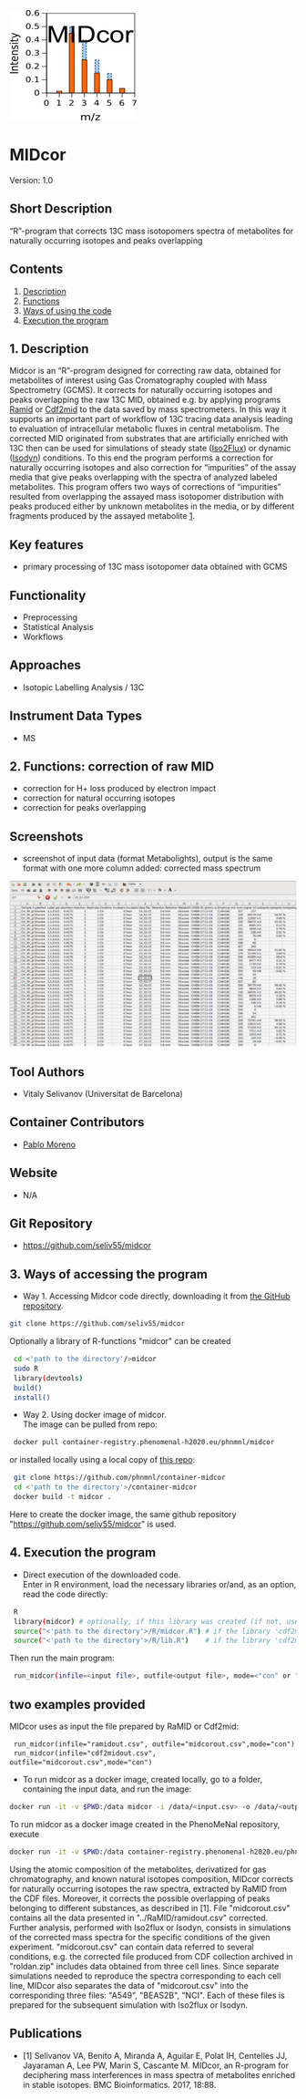![Logo](text4217.png)

# MIDcor
Version: 1.0
## Short Description

“R”-program that corrects 13C mass isotopomers spectra of metabolites for naturally occurring isotopes and peaks overlapping

<a name="contents"></a>
## Contents

1. [Description](#1)
2. [Functions](#2)
3. [Ways of using the code](#3)
4. [Execution the program](#4)

<a name="1"></a>
## 1. Description

Midcor is an “R”-program designed for correcting raw data, obtained for metabolites of interest using Gas Cromatography coupled with Mass Spectrometry (GCMS). It corrects for naturally occurring isotopes and peaks overlapping the raw 13C MID, obtained e.g. by applying programs [Ramid](https://github.com/phnmnl/phenomenal-h2020/wiki/Ramid) or [Cdf2mid](https://github.com/phnmnl/phenomenal-h2020/wiki/Cdf2mid) to the data saved by mass spectrometers. In this way it supports an important part of workflow of 13C tracing data analysis leading to evaluation of intracellular metabolic fluxes in central metabolism. The corrected MID originated from substrates that are artificially enriched with 13C then can be used for simulations of steady state ([Iso2Flux](https://github.com/cfoguet/iso2flux)) or dynamic ([Isodyn](https://github.com/seliv55/isodyn)) conditions. To this end the program performs a correction for naturally occurring isotopes and also correction for “impurities” of the assay media that give peaks overlapping with the spectra of analyzed labeled metabolites. This program offers two ways of corrections of “impurities” resulted from overlapping the assayed mass isotopomer distribution with peaks produced either by unknown metabolites in the media, or by different fragments produced by the assayed metabolite [1](https://www.ncbi.nlm.nih.gov/pubmed?term=midcor%20selivanov&cmd=correctspelling). 

## Key features

- primary processing of 13C mass isotopomer data obtained with GCMS

## Functionality

- Preprocessing
- Statistical Analysis
- Workflows

## Approaches

- Isotopic Labelling Analysis / 13C
    
## Instrument Data Types

- MS

<a name="2"></a>
## 2. Functions: correction of raw MID

- correction for H+ loss produced by electron impact
- correction for natural occurring isotopes
- correction for peaks overlapping

## Screenshots

- screenshot of input data (format Metabolights), output is the same format with one more column added: corrected mass spectrum

![screenshot](Screenshot.png)

## Tool Authors

- Vitaly Selivanov (Universitat de Barcelona)

## Container Contributors

- [Pablo Moreno](EBI)

## Website

- N/A

## Git Repository

- https://github.com/seliv55/midcor

<a name="3"></a>
## 3. Ways of accessing the program

- Way 1. Accessing Midcor code directly, downloading it from [the GitHub repository](https://github.com/seliv55/midcor).

```sh
git clone https://github.com/seliv55/midcor
```
 Optionally a library of R-functions "midcor" can be created
```sh
 cd <'path to the directory'/>midcor
 sudo R
 library(devtools)
 build()
 install()
```
- Way 2. Using docker image of midcor.<br>
 The image can be pulled from repo:
```sh
 docker pull container-registry.phenomenal-h2020.eu/phnmnl/midcor
```
or installed locally using a local copy of [this repo](https://github.com/phnmnl/container-midcor):
```sh
 git clone https://github.com/phnmnl/container-midcor
 cd <'path to the directory'>/container-midcor
 docker build -t midcor .
```
Here to create the docker image, the same github repository "https://github.com/seliv55/midcor" is used.

<a name="4"></a>
## 4. Execution the program

- Direct execution of the downloaded code.<br>
  Enter in R environment, load the necessary libraries or/and, as an option, read the code directly:
```sh
 R
 library(midcor) # optionally, if this library was created (if not, use the option below)
 source("<'path to the directory'>/R/midcor.R") # if the library 'cdf2mid' was not installed
 source("<'path to the directory'>/R/lib.R")    # if the library 'cdf2mid' was not installed
```
Then run the main program:
```sh
 run_midcor(infile=<input file>, outfile<output file>, mode=<"con" or "var">)
```
 
## two examples provided

 MIDcor uses as input the file prepared by RaMID or Cdf2mid: 
 
```
 run_midcor(infile="ramidout.csv", outfile="midcorout.csv",mode="con") 
 run_midcor(infile="cdf2midout.csv", outfile="midcorout.csv",mode="con") 
``` 

- To run midcor as a docker image, created locally, go to a folder, containing the input data, and run the image:
```sh
docker run -it -v $PWD:/data midcor -i /data/<input.csv> -o /data/<output.csv> 
```
To run midcor as a docker image created in the PhenoMeNal repository, execute
```sh
docker run -it -v $PWD:/data container-registry.phenomenal-h2020.eu/phnmnl/midcor -i /data/<input.csv> -o /data/<output.csv>
```
 
Using the atomic composition of the metabolites, derivatized for gas chromatography, and known natural isotopes composition, MIDcor corrects for naturally occurring isotopes the raw spectra, extracted by RaMID from the CDF files. Moreover, it corrects the possible overlapping of peaks belonging to different substances, as described in [1]. File "midcorout.csv" contains all the data presented in "../RaMID/ramidout.csv" corrected. Further analysis, performed with Iso2flux or Isodyn, consists in simulations of the corrected mass spectra for the specific conditions of the given experiment. "midcorout.csv" can contain data referred to several conditions, e.g. the corrected file produced from CDF collection archived in "roldan.zip" includes data obtained from three cell lines. Since separate simulations needed to reproduce the spectra corresponding to each cell line, MIDcor also separates the data of "midcorout.csv" into the corresponding three files: "A549", "BEAS2B", "NCI". Each of these files is prepared for the subsequent simulation with Iso2flux or Isodyn.

## Publications
- [1] Selivanov VA, Benito A, Miranda A, Aguilar E, Polat IH, Centelles JJ, Jayaraman A, Lee PW, Marin S, Cascante M. MIDcor, an R-program for deciphering mass interferences in mass spectra of metabolites enriched in stable isotopes. BMC Bioinformatics. 2017, 18:88.

